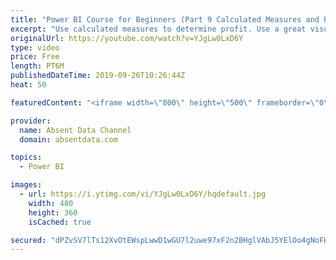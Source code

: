 ```yaml
---
title: "Power BI Course for Beginners (Part 9 Calculated Measures and Profit)"
excerpt: "Use calculated measures to determine profit. Use a great visuals to determine where the company is losing money."
originalUrl: https://youtube.com/watch?v=YJgLw0LxD6Y
type: video
price: Free
length: PT6M
publishedDateTime: 2019-09-26T10:26:44Z
heat: 50

featuredContent: "<iframe width=\"800\" height=\"500\" frameborder=\"0\" src=\"https://www.youtube.com/embed/YJgLw0LxD6Y\" allow=\"accelerometer; autoplay; encrypted-media; gyroscope; picture-in-picture\" allowfullscreen></iframe>"

provider:
  name: Absent Data Channel
  domain: absentdata.com

topics:
  - Power BI

images:
  - url: https://i.ytimg.com/vi/YJgLw0LxD6Y/hqdefault.jpg
    width: 480
    height: 360
    isCached: true

secured: "dPZvSV7lTs12XvOtEWspLwwD1wGU7l2uwe97xF2n2BHglVAbJ5YElOo4gNoFHT17HmjddWt/hIKzYBGrQrbKgtzSJp3JTXgzoplR5Ka5qgaIz6k6lb25+buMRVHXA1OHDoaDtuyh1KI2BZ7eMtp4SgnTnAE1b5YTJMJ/yNW6jYstOs+/pj0ux5GAGSXOzkoVkQPyXhTPNDF4j/8+fj/uMAAWxCg953D5zhCXAnOjpdK0lUCkUOueG+qbAO51dola9bkeJTW2tcxe0tk41K7e3W9oveSVVEsBtYqi4j8QMKWRLHLwXBgX0BWZFR9tRXUoybTEzSYMjzYhopwTAkn3gJ7K9T5dOefLHvBPsWZ3wk97pfH+RioQEGP9r+71QIZwhTjcte62vmqAXqxKu5wuWAZhiE6lSmU9qDsEttpFtuM=;98K/WP8wyhaR3AMzbEfZmA=="
---
```


